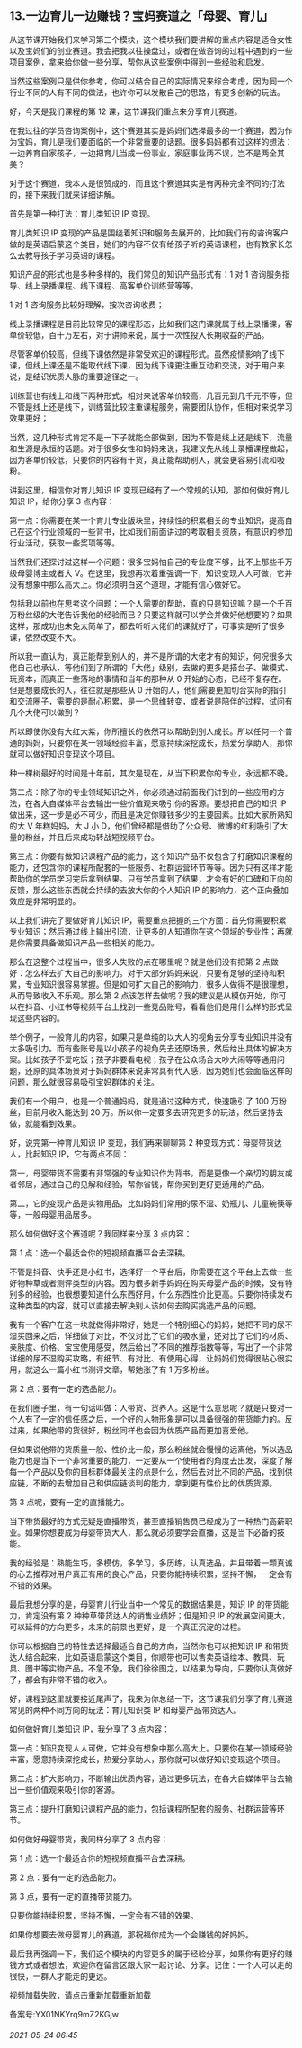 ## 13.一边育儿一边赚钱？宝妈赛道之「母婴、育儿」
从这节课开始我们来学习第三个模块，这个模块我们要讲解的重点内容是适合女性以及宝妈们的创业赛道。我会把我以往操盘过，或者在做咨询的过程中遇到的一些项目案例，拿来给你做一些分享，帮你从这些案例中得到一些经验和启发。


当然这些案例只是供你参考，你可以结合自己的实际情况来综合考虑，因为同一个行业不同的人有不同的做法，也许你可以发散自己的思路，有更多创新的玩法。


好，今天是我们课程的第 12 课，这节课我们重点来分享育儿赛道。


在我过往的学员咨询案例中，这个赛道其实是妈妈们选择最多的一个赛道，因为作为宝妈，育儿是我们要面临的一个非常重要的话题。很多妈妈都有过这样的想法：一边养育自家孩子，一边把育儿当成一份事业，家庭事业两不误，岂不是两全其美？


对于这个赛道，我本人是很赞成的，而且这个赛道其实是有两种完全不同的打法的，接下来我们就来详细讲解。


首先是第一种打法：育儿类知识 IP 变现。


育儿类知识 IP 变现的产品是围绕着知识和服务去展开的，比如我们有的咨询客户做的是英语启蒙这个类目，她们的内容不仅有给孩子听的英语课程，也有教家长怎么去教导孩子学习英语的课程。


知识产品的形式也是多种多样的，我们常见的知识产品形式有：1 对 1 咨询服务指导、线上录播课程、线下课程、高客单价训练营等等。


1 对 1 咨询服务比较好理解，按次咨询收费；


线上录播课程是目前比较常见的课程形态，比如我们这门课就属于线上录播课，客单价较低，百十万左右，对于讲师来说，属于一次性投入长期收益的产品。


尽管客单价较高，但线下课依然是非常受欢迎的课程形式。虽然疫情影响了线下课，但线上课还是不能取代线下课，因为线下课更注重互动和交流，对于用户来说，是结识优质人脉的重要途径之一。


训练营也有线上和线下两种形式，相对来说客单价较高，几百元到几千元不等，但不管是线上还是线下，训练营比较注重课程服务，需要团队协作，但相对来说学习效果更好；


当然，这几种形式肯定不是一下子就能全部做到，因为不管是线上还是线下，流量和生源是永恒的话题。对于很多女性和妈妈来说，我建议先从线上录播课程做起，因为客单价较低，只要你的内容有干货，真正能帮助别人，就会更容易引流和吸粉。


讲到这里，相信你对育儿知识 IP 变现已经有了一个常规的认知，那如何做好育儿知识 IP，给你分享 3 点内容：


第一点：你需要在某一个育儿专业版块里，持续性的积累相关的专业知识，提高自己在这个行业领域的一些背书，比如我们前面讲过的考取相关资质，有意识的参加行业活动，获取一些奖项等等。


当然我们还探讨过这样一个问题：很多宝妈怕自己的专业度不够，比不上那些千万级母婴博主或者大 V。在这里，我想再次着重强调一下，知识变现人人可做，它并没有想象中那么高大上。你必须明白这个道理，才能有信心做好它。


包括我以前也在思考这个问题：一个人需要的帮助，真的只是知识嘛？是一个千百万粉丝级的大佬告诉我他的经验而已？只要这样就可以学会并做好他想要的？如果这样，那成功也未免太简单了，都去听听大佬们的课就好了，可事实是听了很多课，依然改变不大。


所以我一直认为，真正能帮到别人的，并不是所谓的大佬才有的知识，何况很多大佬自己也承认，等他们到了所谓的「大佬」级别，去做的更多是搭台子、做模式、玩资本，而真正一些落地的事情和当年的那种从 0 开始的心态，已经不复存在。但是想要成长的人，往往就是那些从 0 开始的人，他们需要更加切合实际的指引和交流圈子，需要的是耐心积累，是一个思维转变，或者说是陪伴的过程，试问有几个大佬可以做到？


所以即使你没有大红大紫，你所擅长的依然可以帮助到别人成长。所以任何一个普通的妈妈，只要你在某一领域经验丰富，愿意持续深挖成长，热爱分享助人，那你就可以做好知识变现这个项目。


种一棵树最好的时间是十年前，其次是现在，从当下积累你的专业，永远都不晚。


第二点：除了你的专业领域知识之外，你必须通过前面我们讲到的一些应用的方法，在各大自媒体平台去输出一些价值观来吸引你的客源。要想把自己的知识 IP 做出来，这一步是必不可少，而且是决定你赚钱多少的主要因素。比如大家所熟知的大 V 年糕妈妈，大 J 小 D，他们曾经都是借助了公众号、微博的红利吸引了大量的粉丝，并且后来成功转战短视频平台。


第三点：你要有做知识课程产品的能力，这个知识产品不仅包含了打磨知识课程的能力，还包含你的课程所配套的一些服务、社群运营环节等等。因为只有这样才能帮助你的学员学习完后拿到结果。只有学员拿到了结果，才会有好的口碑和正向的反馈，那么这些东西就会持续的去放大你的个人知识 IP 的影响力，这个正向叠加效应是非常明显的。


以上我们讲完了要做好育儿知识 IP，需要重点把握的三个方面：首先你需要积累专业知识；然后通过线上输出引流，让更多的人知道你在这个领域的专业性；再就是你需要具备做知识产品一些相关的能力。


那么在这整个过程当中，很多人失败的点在哪里呢？就是他们没有把第 2 点做好：怎么样去扩大自己的影响力。对于大部分妈妈来说，只要有足够的坚持和积累，专业知识很容易掌握。但是如何扩大自己的影响力，很多人做得不是很理想，从而导致收入不乐观。那么第 2 点该怎样去做呢？我的建议是从模仿开始，你可以在抖音、小红书等视频平台上找到一些竞品账号，看看他们是用什么样的形式呈现这些内容的。


举个例子，一般育儿的内容，如果只是单纯的以大人的视角去分享专业知识并没有太多吸引力。而有些账号是以小孩子的视角先去还原场景，然后给出具体的解决方案。比如孩子不爱吃饭；孩子非要看电视；孩子在公众场合大吵大闹等等通用问题，还原的具体场景对于妈妈群体来说非常具有代入感，因为她们也会面临这样的问题，那么就很容易吸引宝妈群体的关注。


我们有一个用户，也是一个普通妈妈，就是通过这种方式，快速吸引了 100 万粉丝，目前月收入能达到 20 万。所以你一定要多去研究更多的玩法，然后坚持去做，就能看到效果。


好，说完第一种育儿知识 IP 变现，我们再来聊聊第 2 种变现方式：母婴带货达人，比起知识 IP，它有两点不同：


第一，母婴带货不需要有非常强的专业知识作为背书，而是更像一个亲切的朋友或者邻居，通过自己的见解和经验，帮你省钱，帮你买到更好更适用的产品。


第二，它的变现产品是实物用品，比如妈妈们常用的尿不湿、奶瓶儿、儿童碗筷等等，一般母婴用品居多。


那么如何做好这个赛道呢？我同样来分享 3 点内容：


第 1 点：选一个最适合你的短视频直播平台去深耕。


不管是抖音、快手还是小红书，选择好一个平台后，你需要在这个平台上去做一些好物种草或者测评类型的内容。因为很多新手妈妈在购买母婴产品的时候，没有特别多的经验，也很想要知道什么东西好用，什么东西性价比更高。只要你持续发布这种类型的内容，就可以直接去解决别人该如何去购买挑选产品的问题。


我有一个客户在这一块就做得非常好，她是一个特别细心的妈妈，她把不同的尿不湿买回来之后，详细做了对比，不仅对比了它们的吸水量，还对比了它们的材质、亲肤度、价格、宝宝使用感受，然后给出了不同的推荐指数等等，写出了一个非常详细的尿不湿购买攻略，有细节、有对比、有使用心得，让妈妈们觉得很贴心很实用，就这么一篇小红书测评文章，帮她涨了有 1 万多粉丝。


第 2 点：要有一定的选品能力。


在我们圈子里，有一句话叫做：人带货、货养人。这是什么意思呢？就是只要对一个人有了一定的信任感之后，一个好的人物形象是可以具备很强的带货能力的。反过来，如果他带的货很好，粉丝同样也会因为优质产品而更加喜爱他。


但如果说他带的货质量一般、性价比一般，那么粉丝就会慢慢的远离他，所以选品能力也是当下一个非常重要的能力，一定要从一个使用者的角度去出发，深度了解每一个产品以及你的目标群体最关注的点是什么，然后去对比不同的产品，找到供应链，不断的去增加自己和供应链谈判的能力，拿到更有性价比的优质货源。


第 3 点呢，要有一定的直播能力。


当下带货最好的方式无疑是直播带货，甚至直播销售员已经成为了一种热门高薪职业。如果你想要成为母婴带货大人，那么就必须要学会直播，这是当下必备的技能。


我的经验是：熟能生巧，多模仿，多学习，多历练，认真选品，并且带着一颗真诚的心去推荐对用户真正有用的良心产品，只要你能持续积累，坚持不懈，一定会有不错的效果。


最后我想分享的是，母婴育儿行业当中一个常见的数据结果是，知识 IP 的带货能力，肯定没有第 2 种种草带货达人的销售业绩好；但是知识 IP 的发展空间更大，可以延伸的方向更多，未来的前景也更好，是一个真正沉淀的过程。


你可以根据自己的特性去选择最适合自己的方向，当然你也可以把知识 IP 和带货达人结合起来，比如英语启蒙这个类目，你顺带也可以售卖英语绘本、教具、玩具、图书等实物产品。不急不急，我们徐徐图之，以结果为导向，只要你认真做好了，都会有非常不错的收入。


好，课程到这里就要接近尾声了，我来为你总结一下，这节课我们分享了育儿赛道常见的两种不同方向的玩法：育儿知识类 IP 和母婴产品带货达人。


如何做好育儿类知识 IP，我分享了 3 点内容：


第一点：知识变现人人可做，它并没有想象中那么高大上。只要你在某一领域经验丰富，愿意持续深挖成长，热爱分享助人，那你就可以做好知识变现这个项目。


第二点：扩大影响力，不断输出优质内容，通过更多玩法，在各大自媒体平台去输出一些价值观来吸引你的客源。


第三点：提升打磨知识课程产品的能力，包括课程所配套的服务、社群运营等环节。


如何做好母婴带货，我同样分享了 3 点内容：


第 1 点：选一个最适合你的短视频直播平台去深耕。


第 2 点：要有一定的选品能力。


第 3 点，要有一定的直播带货能力。


只要你能持续积累，坚持不懈，一定会有不错的效果。


如果你想要去做母婴育儿的赛道，那祝福你成为一个会赚钱的好妈妈。


最后我再强调一下，我们这个模块的内容更多的属于经验分享，如果你有更好的赚钱方式或者想法，欢迎你在留言区跟大家一起讨论、分享。记住：一个人可以走的很快，一群人才能走的更远。


视频加载失败，请点击重新加载重新加载
  



备案号:YX01NKYrq9mZ2KGjw


###### 2021-05-24 06:45
